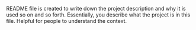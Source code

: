 README file is created to write down the project description and why it is used so on and so forth.
Essentially, you describe what the project is in this file.
Helpful for people to understand the context.
